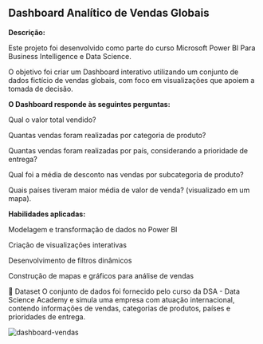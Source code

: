 ## Dashboard Analítico de Vendas Globais 
<p></p>

**Descrição:**

Este projeto foi desenvolvido como parte do curso Microsoft Power BI Para Business Intelligence e Data Science.

O objetivo foi criar um Dashboard interativo utilizando um conjunto de dados fictício de vendas globais, com foco em visualizações que apoiem a tomada de decisão.

**O Dashboard responde às seguintes perguntas:**

Qual o valor total vendido?

Quantas vendas foram realizadas por categoria de produto?

Quantas vendas foram realizadas por país, considerando a prioridade de entrega?

Qual foi a média de desconto nas vendas por subcategoria de produto?

Quais países tiveram maior média de valor de venda? (visualizado em um mapa).

**Habilidades aplicadas:**

Modelagem e transformação de dados no Power BI

Criação de visualizações interativas

Desenvolvimento de filtros dinâmicos

Construção de mapas e gráficos para análise de vendas

📂 Dataset
O conjunto de dados foi fornecido pelo curso da DSA - Data Science Academy e simula uma empresa com atuação internacional, contendo informações de vendas, categorias de produtos, países e prioridades de entrega.


![dashboard-vendas](https://github.com/user-attachments/assets/0068b285-07e9-498d-8cf3-7317a168d852)

